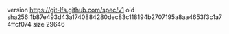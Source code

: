 version https://git-lfs.github.com/spec/v1
oid sha256:1b87e493d43a1740884280dec83c118194b2707195a8aa4653f3c1a74ffcf074
size 29646
